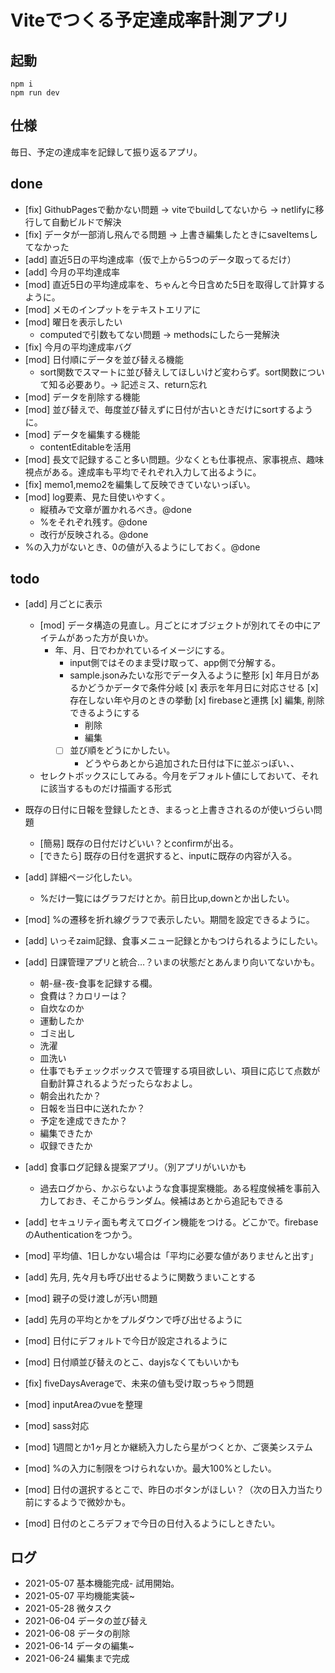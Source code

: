 # Viteでつくる予定達成率計測アプリ

## 起動
```
npm i
npm run dev
```

## 仕様
毎日、予定の達成率を記録して振り返るアプリ。

## done
* [fix] GithubPagesで動かない問題 -> viteでbuildしてないから -> netlifyに移行して自動ビルドで解決
* [fix] データが一部消し飛んでる問題 -> 上書き編集したときにsaveItemsしてなかった
* [add] 直近5日の平均達成率（仮で上から5つのデータ取ってるだけ）
* [add] 今月の平均達成率
* [mod] 直近5日の平均達成率を、ちゃんと今日含めた5日を取得して計算するように。
* [mod] メモのインプットをテキストエリアに
* [mod] 曜日を表示したい
  * computedで引数もてない問題 -> methodsにしたら一発解決
* [fix] 今月の平均達成率バグ
* [mod] 日付順にデータを並び替える機能
  * sort関数でスマートに並び替えしてほしいけど変わらず。sort関数について知る必要あり。-> 記述ミス、return忘れ
* [mod] データを削除する機能
* [mod] 並び替えで、毎度並び替えずに日付が古いときだけにsortするように。
* [mod] データを編集する機能
  * contentEditableを活用
* [mod] 長文で記録すること多い問題。少なくとも仕事視点、家事視点、趣味視点がある。達成率も平均でそれぞれ入力して出るように。
* [fix] memo1,memo2を編集して反映できていないっぽい。
* [mod] log要素、見た目使いやすく。
  * 縦積みで文章が置かれるべき。@done
  * %をそれぞれ残す。@done
  * 改行が反映される。@done
* %の入力がないとき、0の値が入るようにしておく。@done

## todo
* [add] 月ごとに表示
  * [mod] データ構造の見直し。月ごとにオブジェクトが別れてその中にアイテムがあった方が良いか。
    * 年、月、日でわかれているイメージにする。
      * input側ではそのまま受け取って、app側で分解する。
      * sample.jsonみたいな形でデータ入るように整形
        [x] 年月日があるかどうかデータで条件分岐
        [x] 表示を年月日に対応させる
        [x] 存在しない年や月のときの挙動
        [x] firebaseと連携
        [x] 編集, 削除できるようにする
          * 削除
          * 編集
      * [ ] 並び順をどうにかしたい。
        * どうやらあとから追加された日付は下に並ぶっぽい、、
  * セレクトボックスにしてみる。今月をデフォルト値にしておいて、それに該当するものだけ描画する形式
* 既存の日付に日報を登録したとき、まるっと上書きされるのが使いづらい問題
  * [簡易] 既存の日付だけどいい？とconfirmが出る。
  * [できたら] 既存の日付を選択すると、inputに既存の内容が入る。
* [add] 詳細ページ化したい。
  * %だけ一覧にはグラフだけとか。前日比up,downとか出したい。
* [mod] %の遷移を折れ線グラフで表示したい。期間を設定できるように。
* [add] いっそzaim記録、食事メニュー記録とかもつけられるようにしたい。
* [add] 日課管理アプリと統合…？いまの状態だとあんまり向いてないかも。
  * 朝-昼-夜-食事を記録する欄。
  * 食費は？カロリーは？
  * 自炊なのか
  * 運動したか
  * ゴミ出し
  * 洗濯
  * 皿洗い
  * 仕事でもチェックボックスで管理する項目欲しい、項目に応じて点数が自動計算されるようだったらなおよし。
  * 朝会出れたか？
  * 日報を当日中に送れたか？
  * 予定を達成できたか？
  * 編集できたか
  * 収録できたか
* [add] 食事ログ記録＆提案アプリ。（別アプリがいいかも
  * 過去ログから、かぶらないような食事提案機能。ある程度候補を事前入力しておき、そこからランダム。候補はあとから追記もできる
* [add] セキュリティ面も考えてログイン機能をつける。どこかで。firebaseのAuthenticationをつかう。

* [mod] 平均値、1日しかない場合は「平均に必要な値がありませんと出す」
* [add] 先月, 先々月も呼び出せるように関数うまいことする
* [mod] 親子の受け渡しが汚い問題
* [add] 先月の平均とかをプルダウンで呼び出せるように
* [mod] 日付にデフォルトで今日が設定されるように
* [mod] 日付順並び替えのとこ、dayjsなくてもいいかも
* [fix] fiveDaysAverageで、未来の値も受け取っちゃう問題
* [mod] inputAreaのvueを整理
* [mod] sass対応
* [mod] 1週間とか1ヶ月とか継続入力したら星がつくとか、ご褒美システム
* [mod] %の入力に制限をつけられないか。最大100%としたい。
* [mod] 日付の選択するとこで、昨日のボタンがほしい？（次の日入力当たり前にするようで微妙かも。
* [mod] 日付のところデフォで今日の日付入るようにしときたい。

## ログ
* 2021-05-07 基本機能完成- 試用開始。
* 2021-05-07 平均機能実装~
* 2021-05-28 微タスク
* 2021-06-04 データの並び替え
* 2021-06-08 データの削除
* 2021-06-14 データの編集~
* 2021-06-24 編集まで完成
